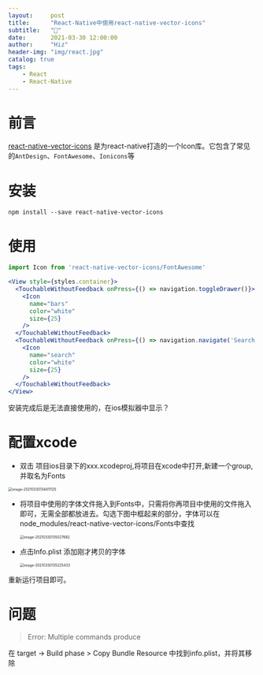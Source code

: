 ```yaml
---
layout:     post
title:      "React-Native中使用react-native-vector-icons"
subtitle:   "📎"
date:       2021-03-30 12:00:00
author:     "Hiz"
header-img: "img/react.jpg"
catalog: true
tags:
    - React
    - React-Native
---
```


# 前言

[react-native-vector-icons](https://github.com/oblador/react-native-vector-icons) 是为react-native打造的一个Icon库。它包含了常见的`AntDesign`、`FontAwesome`、`Ionicons`等

# 安装

```shell
npm install --save react-native-vector-icons
```

# 使用

```jsx
import Icon from 'react-native-vector-icons/FontAwesome'

<View style={styles.container}>
  <TouchableWithoutFeedback onPress={() => navigation.toggleDrawer()}>
    <Icon
      name="bars"
      color="white"
      size={25}
    />
  </TouchableWithoutFeedback>
  <TouchableWithoutFeedback onPress={() => navigation.navigate('Search')}>
    <Icon
      name="search"
      color="white"
      size={25}
    />
  </TouchableWithoutFeedback>
</View>
```

安装完成后是无法直接使用的，在ios模拟器中显示？

# 配置xcode

* 双击 项目ios目录下的xxx.xcodeproj,将项目在xcode中打开,新建一个group,并取名为Fonts

<img src="https://gitee.com/inkkk0516/typora/raw/master/image-20210330134411125.png" alt="image-20210330134411125" style="zoom:50%;" />

* 将项目中使用的字体文件拖入到Fonts中，只需将你再项目中使用的文件拖入即可，无需全部都放进去。勾选下图中框起来的部分，字体可以在node_modules/react-native-vector-icons/Fonts中查找

  <img src="https://gitee.com/inkkk0516/typora/raw/master/image-20210330135027682.png" alt="image-20210330135027682" style="zoom:50%;" />

* 点击Info.plist 添加刚才拷贝的字体

  <img src="https://gitee.com/inkkk0516/typora/raw/master/image-20210330135225433.png" alt="image-20210330135225433" style="zoom:50%;" />

重新运行项目即可。

# 问题

> Error: Multiple commands produce

在 target -> Build phase > Copy Bundle Resource 中找到info.plist，并将其移除